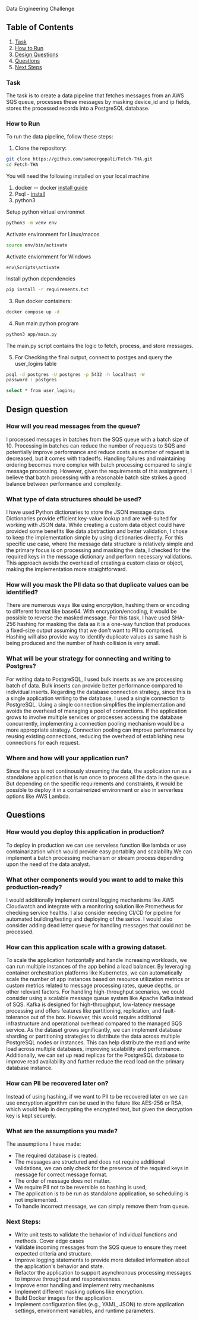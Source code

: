 Data Engineering Challenge

## Table of Contents
1. [Task](#task)
2. [How to Run](#how-to-run)
3. [Design Questions](#design-question)
4. [Questions](#questions)
5. [Next Steps](#next-steps)
### Task
The task is to create a data pipeline that fetches messages from an AWS SQS queue, processes these messages by masking device_id and ip fields, stores the processed records into a PostgreSQL database.

### How to Run
To run the data pipeline, follow these steps:

1. Clone the repository:

```bash
git clone https://github.com/sameergopali/Fetch-THA.git
cd Fetch-THA
```

You will need the following installed on your local machine
1. docker -- docker [install guide](https://docs.docker.com/get-docker/)
2. Psql - [install](https://www.postgresql.org/download/)
3. python3

Setup python virtual environmet
```bash
python3 -m venv env
```

Activate environment for Linux/macos
```bash
source env/bin/activate
```

Activate enviornment for Windows
```
env\Scripts\activate
```

Install python dependencies
```bash
pip install -r requirements.txt
```

3. Run docker containers:
```bash
docker compose up -d
```
4. Run main python program
```bash
python3 app/main.py
```
The main.py script contains the logic to  fetch, process, and store messages.

5. For Checking the final output, connect to postges and query the user_logins table
```bash
psql -d postgres -U postgres -p 5432 -h localhost -W
password : postgres

select * from user_logins;
```

## Design question 
### How will you read messages from the queue?
I  processed messages in batches from the SQS queue with a batch size of 10. Processing in batches can reduce the number of requests to SQS and potentially improve performance and reduce costs as number of request is decreased, but it comes with tradeoffs. Handling failures and maintaining ordering becomes more complex with batch processing compared to single message processing. However, given the requirements of this assignment, I believe that batch processing with a reasonable batch size strikes a good balance between performance and complexity.
### What type of data structures should be used?
I have used Python dictionaries to store the JSON message data. Dictionaries provide efficient key-value lookup and are well-suited for working with JSON data. 
While creating a custom data object could have provided some benefits like data abstraction and better validation, I chose to keep the implementation simple by using dictionaries directly.
For this specific use case, where the message data structure is relatively simple and the primary focus is on processing and masking the data, I checked for the required keys in the message dictionary and perform necessary validations. This approach avoids the overhead of creating a custom class or object, making the implementation more straightforward.



### How will you mask the PII data so that duplicate values can be identified?

There are numerous ways like using encrpytion, hashing them or encoding to different format like base64. With encryption/encoding, it would be possible to reverse the masked message. For this task,  I have used  SHA-256 hashing for masking the data as it is a one-way function that produces a fixed-size output assuming that we don't want to PII to comprised. Hashing will also provide way to identify duplicate values as same hash is being produced and the number of hash collision is very small.

### What will be your strategy for connecting and writing to Postgres?
For writing data to PostgreSQL, I  used bulk inserts as we are processing batch of data. Bulk inserts can provide better performance compared to individual inserts.
Regarding the database connection strategy, since this is a single application writing to the database, I  used a single connection to PostgreSQL.  Using a single connection simplifies the implementation and avoids the overhead of managing a pool of connections.
If the application grows to involve multiple services or processes accessing the database concurrently, implementing a connection pooling mechanism would be a more appropriate strategy. Connection pooling can improve performance by reusing existing connections, reducing the overhead of establishing new connections for each request. 

### Where and how will your application run?
Since the sqs is not continously streaming the data,  the application run as a standalone application that is run once to process all the data in the queue. But depending on the specific requirements and constraints, it would be possible to deploy it in a containerized environment or also in serverless options like AWS Lambda.



## Questions

### How would you deploy this application in production?
To deploy in production we can use serveless function like lambda or use containarization which would provide easy portablity and scalability.We can implement a batch processing mechanism or stream process depending upon the need of the data analyst.


### What other components would you want to add to make this production-ready?
I would additionally implement central logging mechanisms like AWS Cloudwatch and integrate with a monitoring solution like Prometheus for checking service healths. I also consider needing CI/CD for pipeline for automated building/testing and deploying of the serice. I would also consider adding dead letter queue for handling messages that could not be processed.

### How can this application scale with a growing dataset.
To scale the application horizontally and handle increasing workloads, we can run multiple instances of the app behind a load balancer. By leveraging container orchestration platforms like Kubernetes, we can automatically scale the number of app instances based on resource utilization metrics or custom metrics related to message processing rates, queue depths, or other relevant factors.
For handling high-throughput scenarios, we could consider using a scalable message queue system like Apache Kafka instead of SQS. Kafka is designed for high-throughput, low-latency message processing and offers features like partitioning, replication, and fault-tolerance out of the box. However, this would require additional infrastructure and operational overhead compared to the managed SQS service.
As the dataset grows significantly, we can implement database sharding or partitioning strategies to distribute the data across multiple PostgreSQL nodes or instances. This can help distribute the read and write load across multiple databases, improving scalability and performance. Additionally, we can set up read replicas for the PostgreSQL database to improve read availability and further reduce the read load on the primary database instance.

### How can PII be recovered later on?
Instead of using hashing, if we want to PII to be recovered later on we can use encryption algorithm can be used in the future like AES-256 or RSA, which would help in decrypting the encrypted text, but given the decryption key is kept securely.

### What are the assumptions you made?
The assumptions I have made:
- The required database is created.
- The messages are structured and does not require additional validations, we can only check for the presence of the required keys in message for correct message format.
- The order of message does not matter.
- We require PII not to  be reversible so hashing is used, 
- The application is to be run as standalone application, so scheduling is not implemented.
- To handle incorrect message, we can simply remove them from queue.



### Next Steps:
- Write unit tests to validate the behavior of individual functions and methods. Cover edge cases
-  Validate incoming messages from the SQS queue to ensure they meet expected criteria and structure.
- Improve logging statements to provide more detailed information about the application's behavior and state.
- Refactor the application to support asynchronous processing messages to improve throughput and responsiveness.
- Improve error handling and implement retry mechanisms
- Implement different masking options like encryption.
- Build Docker images for the application.
- Implement configuration files (e.g., YAML, JSON) to store application settings, environment variables, and runtime parameters.
